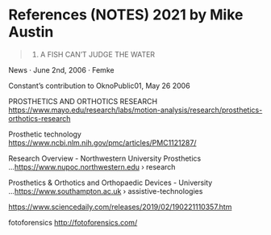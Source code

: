 # References (NOTES) 2021 by Mike Austin



>  1. A FISH CAN’T JUDGE THE WATER

News · June 2nd, 2006 · Femke

Constant’s contribution to OknoPublic01, May 26 2006

PROSTHETICS AND ORTHOTICS RESEARCH
https://www.mayo.edu/research/labs/motion-analysis/research/prosthetics-orthotics-research

Prosthetic technology
https://www.ncbi.nlm.nih.gov/pmc/articles/PMC1121287/

Research Overview - Northwestern University Prosthetics ...https://www.nupoc.northwestern.edu › research

Prosthetics & Orthotics and Orthopaedic Devices - University ...https://www.southampton.ac.uk › assistive-technologies

https://www.sciencedaily.com/releases/2019/02/190221110357.htm

fotoforensics
http://fotoforensics.com/
